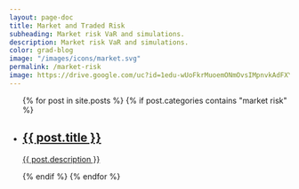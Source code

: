 ```yaml
---
layout: page-doc
title: Market and Traded Risk
subheading: Market risk VaR and simulations.
description: Market risk VaR and simulations.
color: grad-blog
image: "/images/icons/market.svg"
permalink: /market-risk
image: https://drive.google.com/uc?id=1edu-wUoFkrMuoemONmOvsIMpnvkAdFXY
---
```


<div class="home-container">
  <div class="home-articles">
    <div class="home-wrapper">
      <div class="page-holder">
        <ul>
        {% for post in site.posts %}
          {% if post.categories contains "market risk" %}
                <li>
                  <a class="post-link" href="{{ site.baseurl }}{{ post.url }}">
                    <div class="page-treasure-wrapper">
                      <div class="page-treasure-image" >
                        <div style="background-image: url('{{ post.image | relative_url }}')"></div>
                      </div>
                      <div class="page-treasure">
                        <h2>{{ post.title }}</h2>
                        <p>{{ post.description }}</p>
                      </div>
                    </div>
                  </a>
                </li>
            {% endif %}
        {% endfor %}
        </ul>
      </div>
    </div>
  </div>
</div>